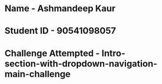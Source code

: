 # Name - Ashmandeep Kaur
# Student ID - 90541098057
# Challenge Attempted - Intro-section-with-dropdown-navigation-main-challenge
